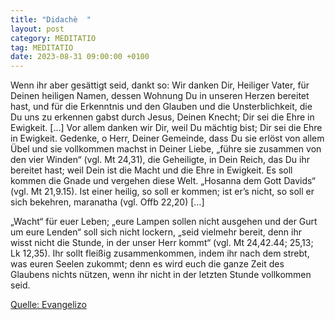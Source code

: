 ```yaml
---
title: "Didachè  "
layout: post
category: MEDITATIO
tag: MEDITATIO
date: 2023-08-31 09:00:00 +0100
---
```

Wenn ihr aber gesättigt seid, dankt so: Wir danken Dir, Heiliger Vater, für Deinen heiligen Namen, dessen Wohnung Du in unseren Herzen bereitet hast, und für die Erkenntnis und den Glauben und die Unsterblichkeit, die Du uns zu erkennen gabst durch Jesus, Deinen Knecht; Dir sei die Ehre in Ewigkeit.<!--more--> […] Vor allem danken wir Dir, weil Du mächtig bist; Dir sei die Ehre in Ewigkeit. Gedenke, o Herr, Deiner Gemeinde, dass Du sie erlöst von allem Übel und sie vollkommen machst in Deiner Liebe, „führe sie zusammen von den vier Winden“ (vgl. Mt 24,31), die Geheiligte, in Dein Reich, das Du ihr bereitet hast; weil Dein ist die Macht und die Ehre in Ewigkeit. Es soll kommen die Gnade und vergehen diese Welt. „Hosanna dem Gott Davids“ (vgl. Mt 21,9.15). Ist einer heilig, so soll er kommen; ist er’s nicht, so soll er sich bekehren, maranatha (vgl. Offb 22,20) […] 

„Wacht“ für euer Leben; „eure Lampen sollen nicht ausgehen und der Gurt um eure Lenden“ soll sich nicht lockern, „seid vielmehr bereit, denn ihr wisst nicht die Stunde, in der unser Herr kommt“ (vgl. Mt 24,42.44; 25,13; Lk 12,35). Ihr sollt fleißig zusammenkommen, indem ihr nach dem strebt, was euren Seelen zukommt; denn es wird euch die ganze Zeit des Glaubens nichts nützen, wenn ihr nicht in der letzten Stunde vollkommen seid. 

[Quelle: Evangelizo](https://evangeliumtagfuertag.org/DE/gospel)